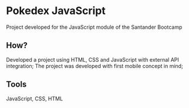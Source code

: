 # Pokedex JavaScript

Project developed for the JavaScript module of the Santander Bootcamp

## How?
Developed a project using HTML, CSS and JavaScript with external API integration;
The project was developed with first mobile concept in mind;

## Tools
JavaScript, CSS, HTML 




